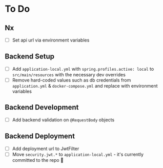 # To Do

## Nx

- [ ] Set api url via environment variables

## Backend Setup

- [ ] Add `application-local.yml` with `spring.profiles.active: local` to `src/main/resources` with the necessary dev overrides
- [ ] Remove hard-coded values such as db credentials from `application.yml` & `docker-compose.yml` and replace with environment variables

## Backend Development

- [ ] Add backend validation on `@RequestBody` objects

## Backend Deployment

- [ ] Add deployment url to JwtFilter
- [ ] Move `security.jwt.*` to `application-local.yml` - it's currently committed to the repo 😬
